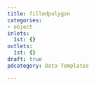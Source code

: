 ```yaml
---
title: filledpolygon
categories:
- object
inlets:
  1st: {}
outlets:
  1st: {}
draft: true
pdcategory: Data Templates

---
```



